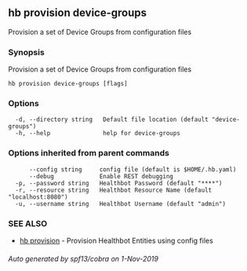 ## hb provision device-groups

Provision a set of Device Groups from configuration files

### Synopsis

Provision a set of Device Groups from configuration files

```
hb provision device-groups [flags]
```

### Options

```
  -d, --directory string   Default file location (default "device-groups")
  -h, --help               help for device-groups
```

### Options inherited from parent commands

```
      --config string     config file (default is $HOME/.hb.yaml)
      --debug             Enable REST debugging
  -p, --password string   Healthbot Password (default "****")
  -r, --resource string   Healthbot Resource Name (default "localhost:8080")
  -u, --username string   Healthbot Username (default "admin")
```

### SEE ALSO

* [hb provision](hb_provision.md)	 - Provision Healthbot Entities using config files

###### Auto generated by spf13/cobra on 1-Nov-2019
